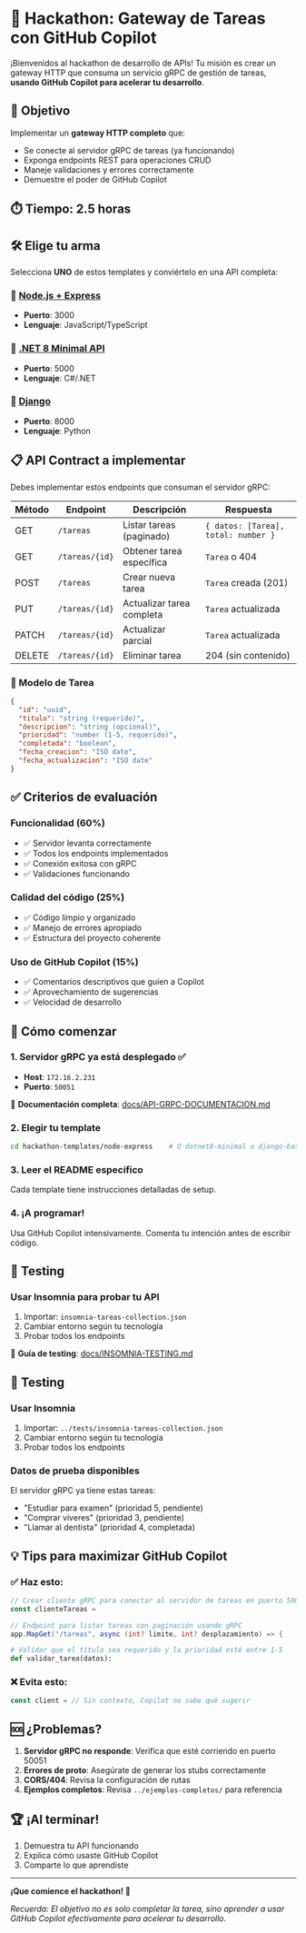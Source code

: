 # 🚀 Hackathon: Gateway de Tareas con GitHub Copilot

¡Bienvenidos al hackathon de desarrollo de APIs! Tu misión es crear un gateway HTTP que consuma un servicio gRPC de gestión de tareas, **usando GitHub Copilot para acelerar tu desarrollo**.

## 🎯 Objetivo

Implementar un **gateway HTTP completo** que:
- Se conecte al servidor gRPC de tareas (ya funcionando)
- Exponga endpoints REST para operaciones CRUD
- Maneje validaciones y errores correctamente
- Demuestre el poder de GitHub Copilot

## ⏱️ Tiempo: 2.5 horas

## 🛠️ Elige tu arma

Selecciona **UNO** de estos templates y conviértelo en una API completa:

### 📁 [Node.js + Express](./node-express/)
- **Puerto**: 3000
- **Lenguaje**: JavaScript/TypeScript

### 📁 [.NET 8 Minimal API](./dotnet8-minimal/)
- **Puerto**: 5000
- **Lenguaje**: C#/.NET

### 📁 [Django](./django-basic/)
- **Puerto**: 8000
- **Lenguaje**: Python


## 📋 API Contract a implementar

Debes implementar estos endpoints que consuman el servidor gRPC:

| Método | Endpoint | Descripción | Respuesta |
|--------|----------|-------------|-----------|
| GET | `/tareas` | Listar tareas (paginado) | `{ datos: [Tarea], total: number }` |
| GET | `/tareas/{id}` | Obtener tarea específica | `Tarea` o 404 |
| POST | `/tareas` | Crear nueva tarea | `Tarea` creada (201) |
| PUT | `/tareas/{id}` | Actualizar tarea completa | `Tarea` actualizada |
| PATCH | `/tareas/{id}` | Actualizar parcial | `Tarea` actualizada |
| DELETE | `/tareas/{id}` | Eliminar tarea | 204 (sin contenido) |

### 📝 Modelo de Tarea

```json
{
  "id": "uuid",
  "titulo": "string (requerido)",
  "descripcion": "string (opcional)",  
  "prioridad": "number (1-5, requerido)",
  "completada": "boolean",
  "fecha_creacion": "ISO date",
  "fecha_actualizacion": "ISO date"
}
```

## ✅ Criterios de evaluación

### Funcionalidad (60%)
- ✅ Servidor levanta correctamente
- ✅ Todos los endpoints implementados
- ✅ Conexión exitosa con gRPC
- ✅ Validaciones funcionando

### Calidad del código (25%)
- ✅ Código limpio y organizado
- ✅ Manejo de errores apropiado
- ✅ Estructura del proyecto coherente

### Uso de GitHub Copilot (15%)
- ✅ Comentarios descriptivos que guíen a Copilot
- ✅ Aprovechamiento de sugerencias
- ✅ Velocidad de desarrollo

## 🚦 Cómo comenzar

### 1. Servidor gRPC ya está desplegado ✅
- **Host**: `172.16.2.231`
- **Puerto**: `50051`

📖 **Documentación completa**: [docs/API-GRPC-DOCUMENTACION.md](./docs/API-GRPC-DOCUMENTACION.md)

### 2. Elegir tu template
```bash
cd hackathon-templates/node-express    # O dotnet8-minimal o django-basic
```

### 3. Leer el README específico
Cada template tiene instrucciones detalladas de setup.

### 4. ¡A programar! 
Usa GitHub Copilot intensivamente. Comenta tu intención antes de escribir código.

## 🧪 Testing

### Usar Insomnia para probar tu API
1. Importar: `insomnia-tareas-collection.json`
2. Cambiar entorno según tu tecnología
3. Probar todos los endpoints

📖 **Guía de testing**: [docs/INSOMNIA-TESTING.md](./docs/INSOMNIA-TESTING.md)

## 🧪 Testing

### Usar Insomnia
1. Importar: `../tests/insomnia-tareas-collection.json`
2. Cambiar entorno según tu tecnología
3. Probar todos los endpoints

### Datos de prueba disponibles
El servidor gRPC ya tiene estas tareas:
- "Estudiar para examen" (prioridad 5, pendiente)
- "Comprar víveres" (prioridad 3, pendiente)  
- "Llamar al dentista" (prioridad 4, completada)

## 💡 Tips para maximizar GitHub Copilot

### ✅ Haz esto:
```javascript
// Crear cliente gRPC para conectar al servidor de tareas en puerto 50051
const clienteTareas = 
```

```csharp
// Endpoint para listar tareas con paginación usando gRPC
app.MapGet("/tareas", async (int? limite, int? desplazamiento) => {
```

```python
# Validar que el título sea requerido y la prioridad esté entre 1-5
def validar_tarea(datos):
```

### ❌ Evita esto:
```javascript
const client = // Sin contexto, Copilot no sabe qué sugerir
```

## 🆘 ¿Problemas?

1. **Servidor gRPC no responde**: Verifica que esté corriendo en puerto 50051
2. **Errores de proto**: Asegúrate de generar los stubs correctamente
3. **CORS/404**: Revisa la configuración de rutas
4. **Ejemplos completos**: Revisa `../ejemplos-completos/` para referencia

## 🏆 ¡Al terminar!

1. Demuestra tu API funcionando
2. Explica cómo usaste GitHub Copilot
3. Comparte lo que aprendiste

---

**¡Que comience el hackathon! 🎉**

*Recuerda: El objetivo no es solo completar la tarea, sino aprender a usar GitHub Copilot efectivamente para acelerar tu desarrollo.*